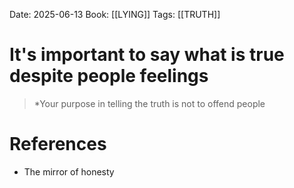 Date: 2025-06-13
Book: [[LYING]]
Tags:  [[TRUTH]]

# It's important to say what is true despite people feelings

>*Your purpose in telling the truth is not to offend people
# References 
- The mirror of honesty 